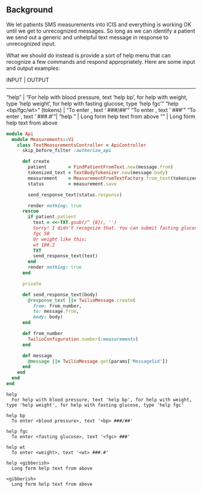 ## Background
We let patients SMS measurements into ICIS and everything is working OK until
we get to unrecognized messages. So long as we can identify a patient we send
out a generic and unhelpful text message in response to unrecognized input.

What we should do instead is provide a sort of help menu that can recognize a
few commands and respond appropriately. Here are some input and output examples:

INPUT | OUTPUT
------ -------
“help” | “For help with blood pressure, text ‘help bp’, for help with weight, type ‘help weight’, for help with fasting glucose, type ‘help fgc’”
“help <bp/fgc/wt>” (tokens) | “To enter <blood pressure>, text ‘<bp> ###/##’”
                              “To enter <fasting glucose>, text ‘<fgc> ###’”
                              “To enter <weight>, text ‘<wt> ###.#’”|
“help <gibberish>” | Long form help text from above
“<gibberish>” | Long form help text from above


```ruby
module Api
  module Measurements::V1
    class TextMeasurementsController < ApiController
      skip_before_filter :authorize_api

      def create
        patient        = FindPatientFromText.new(message.from)
        tokenized_text = TextBodyTokenizer.new(message.body)
        measurement    = MeasurementFromTextFactory.from_text(tokenized_text, patient)
        status         = measurement.save

        send_response_text(status.response)

        render nothing: true
      rescue
        if patient.patient
          text = <<-TXT.gsub(/^ {8}/, '')
          Sorry! I didn't recognize that. You can submit fasting glucose like this:
          fgc 50
          Or weight like this:
          wt 180.2
          TXT
          send_response_text(text)
        end
        render nothing: true
      end

      private

      def send_response_text(body)
        @response_text ||= TwilioMessage.create(
          from: from_number,
          to: message.from,
          body: body)
      end

      def from_number
        TwilioConfiguration.number(:measurements)
      end

      def message
        @message ||= TwilioMessage.get(params['MessageSid'])
      end
    end
  end
end
```

```
help
  For help with blood pressure, text 'help bp', for help with weight, type 'help weight', for help with fasting glucose, type 'help fgc'

help bp
  To enter <blood pressure>, text '<bp> ###/##'

help fgc
  To enter <fasting glucose>, text '<fgc> ###'

help wt
  To enter <weight>, text '<wt> ###.#'

help <gibberish>
  Long form help text from above

<gibberish>
  Long form help text from above
```
